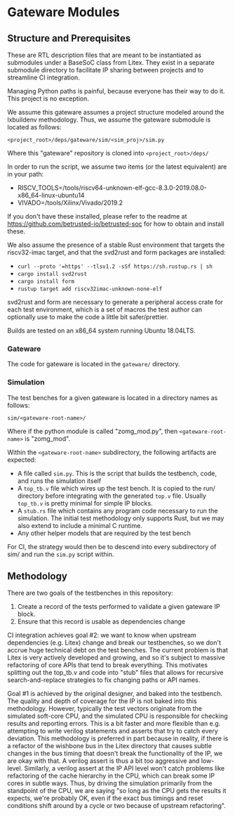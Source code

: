 # Gateware Modules

## Structure and Prerequisites

These are RTL description files that are meant to be instantiated as submodules
under a BaseSoC class from Litex. They exist in a separate submodule directory
to facilitate IP sharing between projects and to streamline CI integration.

Managing Python paths is painful, because everyone has their way to do it. This
project is no exception.

We assume this gateware assumes a project structure modeled around the
lxbuildenv methodology. Thus, we assume the gateware submodule is located
as follows:

 `<project_root>/deps/gateware/sim/<sim_proj>/sim.py`
 
Where this "gateware" repository is cloned into `<project_root>/deps/`

In order to run the script, we assume two items (or the latest equivalent) are in your path:

 - RISCV_TOOLS=/tools/riscv64-unknown-elf-gcc-8.3.0-2019.08.0-x86_64-linux-ubuntu14
 - VIVADO=/tools/Xilinx/Vivado/2019.2

If you don't have these installed, please refer to the readme at
https://github.com/betrusted-io/betrusted-soc for how to obtain and
install these.

We also assume the presence of a stable Rust environment that targets 
the riscv32-imac target, and that the svd2rust and form packages are installed:

  - `curl --proto '=https' --tlsv1.2 -sSf https://sh.rustup.rs | sh`
  - `cargo install svd2rust`
  - `cargo install form`
  - `rustup target add riscv32imac-unknown-none-elf`

svd2rust and form are necessary to generate a peripheral access crate for each
test environment, which is a set of macros the test author can optionally
use to make the code a little bit safer/prettier.

Builds are tested on an x86_64 system running Ubuntu 18.04LTS. 

### Gateware

The code for gateware is located in the `gateware/` directory.

### Simulation

The test benches for a given gateware is located in a directory names as follows:

 `sim/<gateware-root-name>/`

Where if the python module is called "zomg_mod.py", then `<gateware-root-name>` is "zomg_mod".

Within the `<gateware-root-name>` subdirectory, the following artifacts are expected:

 - A file called `sim.py`. This is the script that builds the testbench, code, and runs the simulation itself
 - A `top_tb.v` file which wires up the test bench. It is copied to the run/ directory before integrating
   with the generated `top.v` file. Usually `top_tb.v` is pretty minimal for simple IP blocks.
 - A `stub.rs` file which contains any program code necessary to run the simulation. The initial 
 test methodology only supports Rust, but we may also extend to include a minimal C runtime.
 - Any other helper models that are required by the test bench

For CI, the strategy would then be to descend into every subdirectory of sim/ and
run the `sim.py` script within.

## Methodology

There are two goals of the testbenches in this repository:

 1. Create a record of the tests performed to validate a given gateware IP block.
 2. Ensure that this record is usable as dependencies change

CI integration achieves goal #2: we want to know when upstream
dependencies (e.g. Litex) change and break our testbenches, so we
don't accrue huge technical debt on the test benches. The current
problem is that Litex is very actively developed and growing, and so
it's subject to massive refactoring of core APIs that tend to break
everything. This motivates splitting out the top_tb.v and code into
"stub" files that allows for recursive search-and-replace strategies
to fix changing paths or API names.

Goal #1 is achieved by the original designer, and baked into the
testbench.  The quality and depth of coverage for the IP is not baked
into this methodology. However, typically the test vectors originate
from the simulated soft-core CPU, and the simulated CPU is responsible
for checking results and reporting errors. This is a bit faster and
more flexible than e.g. attempting to write verilog statements and
asserts that try to catch every deviation. This methodology is
preferred in part because in reality, if there is a refactor of the
wishbone bus in the Litex directory that causes subtle changes in the
bus timing that doesn't break the functionality of the IP, we are okay
with that. A verilog assert is thus a bit too aggressive and
low-level. Similarly, a verilog assert at the IP API level won't catch
problems like refactoring of the cache hierarchy in the CPU, which can
break some IP cores in subtle ways. Thus, by driving the simulation
primarily from the standpoint of the CPU, we are saying "so long as
the CPU gets the results it expects, we're probably OK, even if the
exact bus timings and reset conditions shift around by a cycle or
two because of upstream refactoring".
